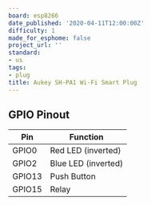 ```yaml
---
board: esp8266
date_published: '2020-04-11T12:00:00Z'
difficulty: 1
made_for_esphome: false
project_url: ''
standard:
- us
tags:
- plug
title: Aukey SH-PA1 Wi-Fi Smart Plug
---
```


## GPIO Pinout

| Pin    | Function            |
| ------ | ------------------- |
| GPIO0  | Red LED (inverted)  |
| GPIO2  | Blue LED (inverted) |
| GPIO13 | Push Button         |
| GPIO15 | Relay               |